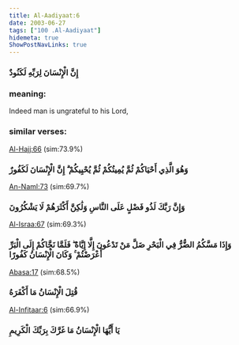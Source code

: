 ```yaml
---
title: Al-Aadiyaat:6
date: 2003-06-27
tags: ["100 .Al-Aadiyaat"]
hidemeta: true 
ShowPostNavLinks: true 
---
```

### إِنَّ الْإِنْسَانَ لِرَبِّهِ لَكَنُودٌ
### meaning: 
Indeed man is ungrateful to his Lord,
### similar verses: 

[Al-Hajj:66](/22/66) (sim:73.9%)

### وَهُوَ الَّذِي أَحْيَاكُمْ ثُمَّ يُمِيتُكُمْ ثُمَّ يُحْيِيكُمْ ۗ إِنَّ الْإِنْسَانَ لَكَفُورٌ

[An-Naml:73](/27/73) (sim:69.7%)

### وَإِنَّ رَبَّكَ لَذُو فَضْلٍ عَلَى النَّاسِ وَلَٰكِنَّ أَكْثَرَهُمْ لَا يَشْكُرُونَ

[Al-Israa:67](/17/67) (sim:69.3%)

### وَإِذَا مَسَّكُمُ الضُّرُّ فِي الْبَحْرِ ضَلَّ مَنْ تَدْعُونَ إِلَّا إِيَّاهُ ۖ فَلَمَّا نَجَّاكُمْ إِلَى الْبَرِّ أَعْرَضْتُمْ ۚ وَكَانَ الْإِنْسَانُ كَفُورًا

[Abasa:17](/80/17) (sim:68.5%)

### قُتِلَ الْإِنْسَانُ مَا أَكْفَرَهُ

[Al-Infitaar:6](/82/6) (sim:66.9%)

### يَا أَيُّهَا الْإِنْسَانُ مَا غَرَّكَ بِرَبِّكَ الْكَرِيمِ
